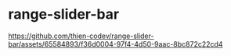 # range-slider-bar

https://github.com/thien-codev/range-slider-bar/assets/65584893/f36d0004-97f4-4d50-9aac-8bc872c22cd4

